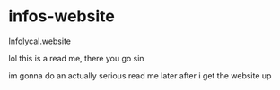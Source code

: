 # infos-website
Infolycal.website


lol this is a read me, there you go sin


im  gonna do an actually serious read me later after i get the website up
